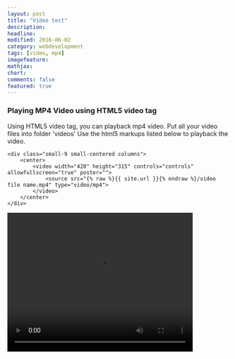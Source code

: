 ```yaml
---
layout: post
title: "Video test"
description: 
headline: 
modified: 2016-06-02
category: webdevelopment
tags: [video, mp4]
imagefeature: 
mathjax: 
chart: 
comments: false
featured: true
---
```

### Playing MP4 Video using HTML5 video tag

Using HTML5 video tag, you can playback mp4 video. 
Put all your video files into folder 'videos'
Use the html5 markups listed below to playback the video.

```
<div class="small-9 small-centered columns">
	<center>
		<video width="420" height="315" controls="controls" allowfullscreen="true" poster="">
			<source src="{% raw %}{{ site.url }}{% endraw %}/video file name.mp4" type="video/mp4">
		</video> 
	</center>
</div>

```  
    
  
  
<div class="small-9 small-centered columns">
	<center>
		<video width="420" height="315" controls="controls" allowfullscreen="true" poster="">
			<source src="{{ site.url }}/videos/korean_folk_song_in_mandarin.mp4" type="video/mp4">
		</video> 
	</center>
</div>
   